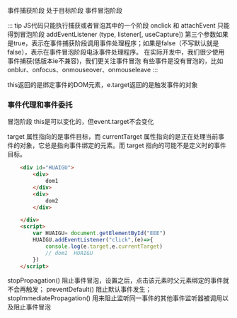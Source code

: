 事件捕获阶段
处于目标阶段
事件冒泡阶段


::: tip
JS代码只能执行捕获或者冒泡其中的一个阶段
onclick 和 attachEvent 只能得到冒泡阶段
addEventListener (type, listener[, useCapture]) 第三个参数如果是true，表示在事件捕获阶段调用事件处理程序；如果是false（不写默认就是false），表示在事件冒泡阶段电泳事件处理程序。
在实际开发中，我们很少使用事件捕获(低版本ie不兼容)，我们更关注事件冒泡
有些事件是没有冒泡的，比如onblur、onfocus、onmouseover、onmouseleave
:::

this返回的是绑定事件的DOM元素，e.target返回的是触发事件的对象   



### 事件代理和事件委托
冒泡阶段
this是可以变化的，但event.target不会变化

target 属性指向的是事件目标，而 currentTarget 属性指向的是正在处理当前事件的对象，它总是指向事件绑定的元素。而 target 指向的可能不是定义时的事件目标。

```html
    <div id="HUAIGU">
        <div>
            dom1
        </div>
        <div>
            dom2
        </div>

    </div>
    <script>
        var HUAIGU= document.getElementById("EEE")
        HUAIGU.addEventListener("click",(e)=>{
            console.log(e.target,e.currentTarget)
            // dom1  HUAIGU
        })
    </script>
```

stopPropagation() 阻止事件冒泡，设置之后，点击该元素时父元素绑定的事件就不会再触发；
preventDefault() 阻止默认事件发生；
stopImmediatePropagation() 用来阻止监听同一事件的其他事件监听器被调用以及阻止事件冒泡

 